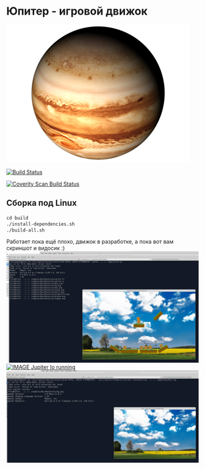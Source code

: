 ﻿# Юпитер - игровой движок

![Github Logo](/doc/images/Jupiter.png)

[![Build Status](https://travis-ci.org/Ingener74/Jupiter.svg?branch=master)](https://travis-ci.org/Ingener74/Jupiter)

<a href="https://scan.coverity.com/projects/ingener74-jupiter">
  <img alt="Coverity Scan Build Status"
       src="https://scan.coverity.com/projects/7616/badge.svg"/>
</a>

## Сборка под Linux
```
cd build
./install-dependencies.sh
./build-all.sh
```

Работает пока ещё плохо, движок в разработке, а пока вот вам скриншот и видосик :)
![Github Logo](/doc/images/1.png)
[![IMAGE Jupiter Io running](http://img.youtube.com/vi/EQzQxmY26Vk/0.jpg)](http://www.youtube.com/watch?v=EQzQxmY26Vk)
![Github Logo](/doc/images/2.png)

